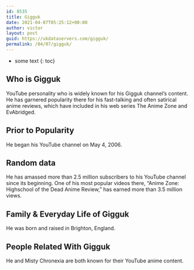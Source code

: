 ```yaml
---
id: 8535
title: Gigguk
date: 2021-04-07T05:25:12+00:00
author: victor
layout: post
guid: https://ukdataservers.com/gigguk/
permalink: /04/07/gigguk/
---
```


* some text
{: toc}


## Who is Gigguk



YouTube personality who is widely known for his Gigguk channel&#8217;s content. He has garnered popularity there for his fast-talking and often satirical anime reviews, which have included in his web series The Anime Zone and EvAbridged.

                
                
                
## Prior to Popularity



He began his YouTube channel on May 4, 2006.

                
                
                
## Random data



He has amassed more than 2.5 million subscribers to his YouTube channel since its beginning. One of his most popular videos there, &#8220;Anime Zone: Highschool of the Dead Anime Review,&#8221; has earned more than 3.5 million views.

                
                
                
## Family & Everyday Life of Gigguk



He was born and raised in Brighton, England.

                
                
                
## People Related With Gigguk



He and Misty Chronexia are both known for their YouTube anime content.

                
              
            
          
          
          